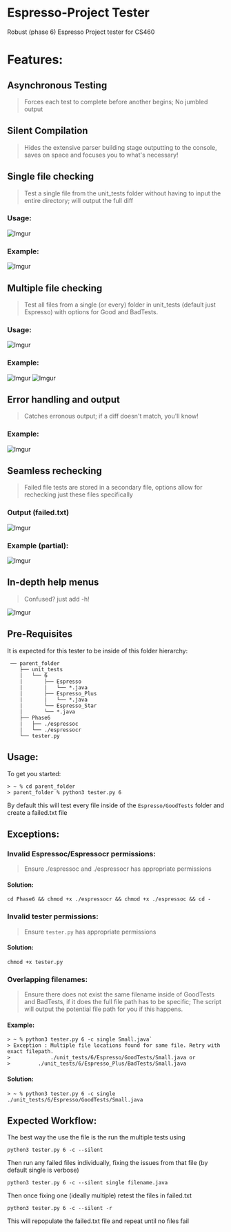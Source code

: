 
# Espresso-Project Tester
Robust (phase 6) Espresso Project tester for CS460

# Features: 
## Asynchronous Testing
  > Forces each test to complete before another begins; No jumbled output
## Silent Compilation 
> Hides the extensive parser building stage outputting to the console, saves on space and focuses you to what's necessary!
## Single file checking 
  > Test a single file from the unit_tests folder without having to input the entire directory; will output the full diff 
### Usage: 
  ![Imgur](https://i.imgur.com/g6pLxWb.png)
### Example: 
 ![Imgur](https://i.imgur.com/m6Hlo3g.png)

## Multiple file checking 
>  Test all files from a single (or every) folder in unit_tests (default just Espresso) with options for Good and BadTests.
### Usage: 
   ![Imgur](https://i.imgur.com/idzkiem.png)
### Example: 
  ![Imgur](https://i.imgur.com/gBly5Ll.png)
  ![Imgur](https://i.imgur.com/umJZGez.png)

## Error handling and output
  > Catches erronous output; if a diff doesn't match, you'll know! 
### Example:
  ![Imgur](https://i.imgur.com/FeTpSWa.png)

## Seamless rechecking 
  > Failed file tests are stored in a secondary file, options allow for rechecking just these files specifically
### Output (failed.txt)
  ![Imgur](https://i.imgur.com/Ec4Ouyi.png)
### Example (partial):
  ![Imgur](https://i.imgur.com/vHC3cFA.png)
  
  ## In-depth help menus 
  > Confused? just add -h! 
  
  ![Imgur](https://i.imgur.com/t9yXCBe.png)

## Pre-Requisites

It is expected for this tester to be inside of this folder hierarchy: 
```
 ── parent_folder
    ├── unit_tests
    |   └── 6
    |	    ├── Espresso
    |	    |   └── *.java
    |	    ├── Espresso_Plus
    |	    |	└── *.java
    |	    └── Espresso_Star
    |		└── *.java
    ├── Phase6
    |	├── ./espressoc
    | 	└── ./espressocr
    └── tester.py

```

## Usage: 
To get you started: 
```
> ~ % cd parent_folder 
> parent_folder % python3 tester.py 6 
```
By default this will test every file inside of the `Espresso/GoodTests` folder and create a failed.txt file

## Exceptions: 

### Invalid Espressoc/Espressocr permissions: 
> Ensure ./espressoc and ./espressocr has appropriate permissions 
 #### Solution: 
 `cd Phase6 && chmod +x ./espressocr && chmod +x ./espressoc && cd -`
	
### Invalid tester permissions: 
>Ensure `tester.py` has appropriate permissions

#### Solution: 
`chmod +x tester.py`

### Overlapping filenames: 
>Ensure there does not exist the same filename inside of GoodTests and BadTests, if it does the full file path has to be specific; The script will output the potential file path for you if this happens. 
#### Example: 
```
> ~ % python3 tester.py 6 -c single Small.java`
> Exception : Multiple file locations found for same file. Retry with exact filepath.
>             ./unit_tests/6/Espresso/GoodTests/Small.java or 
> 	      ./unit_tests/6/Espresso_Plus/BadTests/Small.java
```
#### Solution: 

`> ~ % python3 tester.py 6 -c single ./unit_tests/6/Espresso/GoodTests/Small.java`

## Expected Workflow: 

The best way the use the file is the run the multiple tests using 

`python3 tester.py 6 -c --silent`

Then run any failed files individually, fixing the issues from that file (by default single is verbose)

`python3 tester.py 6 -c --silent single filename.java`

Then once fixing one (ideally multiple) retest the files in failed.txt

`python3 tester.py 6 -c --silent -r`

This will repopulate the failed.txt file and repeat until no files fail
